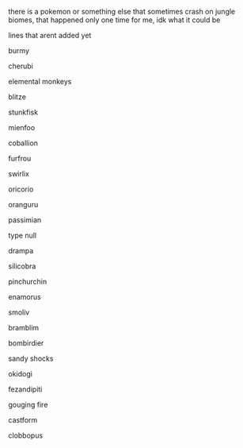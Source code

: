 there is a pokemon or something else that sometimes crash on jungle biomes, that happened only one time for me, idk what it could be

lines that arent added yet

burmy

cherubi

elemental monkeys

blitze

stunkfisk

mienfoo

coballion

furfrou

swirlix

oricorio

oranguru

passimian

type null

drampa

silicobra

pinchurchin

enamorus

smoliv

bramblim

bombirdier

sandy shocks

okidogi

fezandipiti

gouging fire

castform

clobbopus
